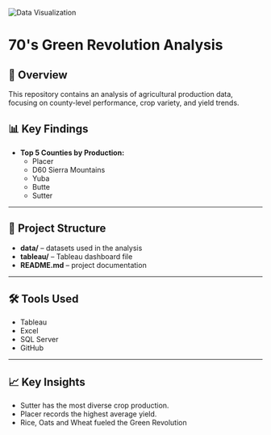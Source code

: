 ![Data Visualization](https://img.shields.io/badge/Data%20Visualization-Tableau-blue?style=for-the-badge&logo=tableau)

# 70's Green Revolution Analysis

## 📌 Overview
This repository contains an analysis of agricultural production data, focusing on county-level performance, crop variety, and yield trends.

## 📊 Key Findings
- **Top 5 Counties by Production:**
  - Placer
  - D60 Sierra Mountains
  - Yuba
  - Butte
  - Sutter
 
---

## 📂 Project Structure
- **data/** – datasets used in the analysis
- **tableau/** – Tableau dashboard file
- **README.md** – project documentation

---

## 🛠 Tools Used
- Tableau
- Excel
- SQL Server
- GitHub

---
## 📈 Key Insights
  - Sutter has the most diverse crop production.
  - Placer records the highest average yield.
  - Rice, Oats and Wheat fueled the Green Revolution


